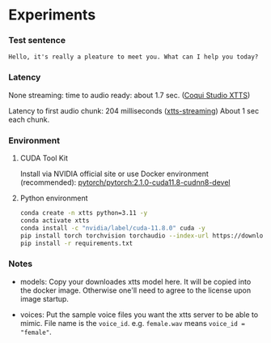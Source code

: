 # Experiments

### Test sentence

    Hello, it's really a pleature to meet you. What can I help you today?

### Latency

None streaming: time to audio ready: about 1.7 sec. ([Coqui Studio XTTS](https://docs.coqui.ai/docs))

Latency to first audio chunk: 204 milliseconds ([xtts-streaming](https://huggingface.co/spaces/coqui/xtts-streaming)) About 1 sec each chunk.

### Environment

1. CUDA Tool Kit

    Install via NVIDIA official site or use Docker environment (recommended): [pytorch/pytorch:2.1.0-cuda11.8-cudnn8-devel](https://hub.docker.com/layers/pytorch/pytorch/2.1.0-cuda11.8-cudnn8-devel/images/sha256-558b78b9a624969d54af2f13bf03fbad27907dbb6f09973ef4415d6ea24c80d9?context=explore)

1. Python environment

    ```bash
    conda create -n xtts python=3.11 -y
    conda activate xtts
    conda install -c "nvidia/label/cuda-11.8.0" cuda -y
    pip install torch torchvision torchaudio --index-url https://download.pytorch.org/whl/cu118
    pip install -r requirements.txt
    ```

### Notes

-   models: Copy your downloades xtts model here. It will be copied into the docker image. Otherwise one'll need to agree to the license upon image startup.

-   voices: Put the sample voice files you want the xtts server to be able to mimic. File name is the `voice_id`. e.g. `female.wav` means `voice_id = "female"`.
